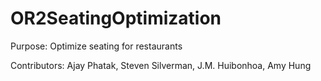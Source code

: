 # OR2SeatingOptimization

Purpose: Optimize seating for restaurants 

Contributors: Ajay Phatak, Steven Silverman, J.M. Huibonhoa, Amy Hung
